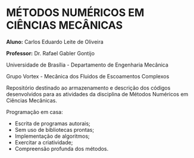 # MÉTODOS NUMÉRICOS EM CIÊNCIAS MECÂNICAS

**Aluno:** Carlos Eduardo Leite de Oliveira

**Professor:** Dr. Rafael Gabler Gontijo 

Universidade de Brasília - Departamento de Engenharia Mecânica

Grupo Vortex - Mecânica dos Fluidos de Escoamentos Complexos

Repositório destinado ao armazenamento e descrição dos códigos desenvolvidos para as atividades da disciplina de Métodos Numéricos em Ciências Mecânicas.

Programação em casa:
- Escrita de programas autorais;
- Sem uso de bibliotecas prontas;
- Implementação de algoritmos;
- Exercitar a criatividade;
- Compreensão profunda dos métodos.
